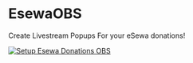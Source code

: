 # EsewaOBS
Create Livestream Popups For your eSewa donations!

[![Setup Esewa Donations OBS](https://img.youtube.com/vi/SD_7GrlA5Z4/0.jpg)](https://www.youtube.com/watch?v=SD_7GrlA5Z4)
